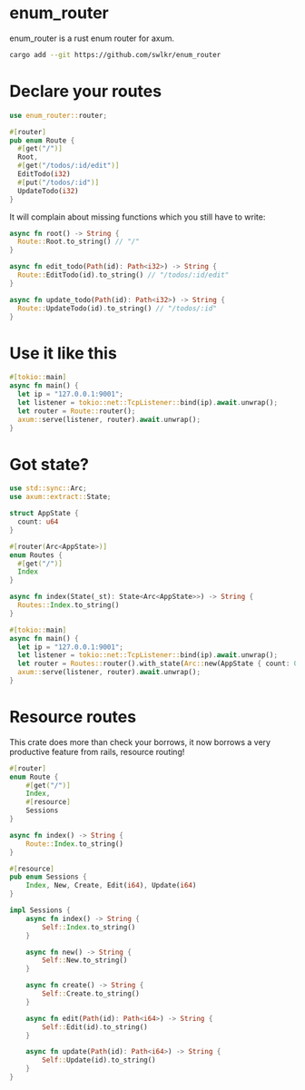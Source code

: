 # enum_router

enum_router is a rust enum router for axum.

```sh
cargo add --git https://github.com/swlkr/enum_router
```

# Declare your routes

```rust
use enum_router::router;

#[router]
pub enum Route {
  #[get("/")]
  Root,
  #[get("/todos/:id/edit")]
  EditTodo(i32)
  #[put("/todos/:id")]
  UpdateTodo(i32)
}
```

It will complain about missing functions which you still have to write:

```rust
async fn root() -> String {
  Route::Root.to_string() // "/"
}

async fn edit_todo(Path(id): Path<i32>) -> String {
  Route::EditTodo(id).to_string() // "/todos/:id/edit"
}

async fn update_todo(Path(id): Path<i32>) -> String {
  Route::UpdateTodo(id).to_string() // "/todos/:id"
}
```

# Use it like this

```rust
#[tokio::main]
async fn main() {
  let ip = "127.0.0.1:9001";
  let listener = tokio::net::TcpListener::bind(ip).await.unwrap();
  let router = Route::router();
  axum::serve(listener, router).await.unwrap();
}
```

# Got state?

```rust
use std::sync::Arc;
use axum::extract::State;

struct AppState {
  count: u64
}

#[router(Arc<AppState>)]
enum Routes {
  #[get("/")]
  Index
}

async fn index(State(_st): State<Arc<AppState>>) -> String {
  Routes::Index.to_string()
}

#[tokio::main]
async fn main() {
  let ip = "127.0.0.1:9001";
  let listener = tokio::net::TcpListener::bind(ip).await.unwrap();
  let router = Routes::router().with_state(Arc::new(AppState { count: 0 }));
  axum::serve(listener, router).await.unwrap();
}
```

# Resource routes

This crate does more than check your borrows, it now borrows a very productive feature from rails, resource routing!

```rust
#[router]
enum Route {
    #[get("/")]
    Index,
    #[resource]
    Sessions
}

async fn index() -> String {
    Route::Index.to_string()
}

#[resource]
pub enum Sessions {
    Index, New, Create, Edit(i64), Update(i64)
}

impl Sessions {
    async fn index() -> String {
        Self::Index.to_string()
    }

    async fn new() -> String {
        Self::New.to_string()
    }

    async fn create() -> String {
        Self::Create.to_string()
    }

    async fn edit(Path(id): Path<i64>) -> String {
        Self::Edit(id).to_string()
    }

    async fn update(Path(id): Path<i64>) -> String {
        Self::Update(id).to_string()
    }
}
```
